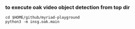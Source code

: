 ### to execute oak video object detection from top dir
```
cd $HOME/github/myriad-playground
python3 -m insg.oak.main
```
